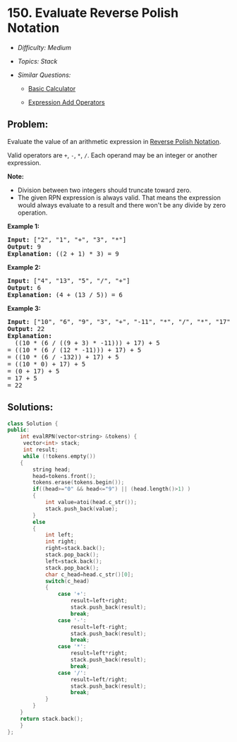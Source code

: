 # 150. Evaluate Reverse Polish Notation

* *Difficulty: Medium*

* *Topics: Stack*

* *Similar Questions:*

  * [Basic Calculator](./tests/evaluate-reverse-polish-notation.md)

  * [Expression Add Operators](./tests/evaluate-reverse-polish-notation.md)

## Problem:

<p>Evaluate the value of an arithmetic expression in <a href="http://en.wikipedia.org/wiki/Reverse_Polish_notation" target="_blank">Reverse Polish Notation</a>.</p>

<p>Valid operators are <code>+</code>, <code>-</code>, <code>*</code>, <code>/</code>. Each operand may be an integer or another expression.</p>

<p><strong>Note:</strong></p>

<ul>
	<li>Division between two integers should truncate toward zero.</li>
	<li>The given RPN expression is always valid. That means the expression would always evaluate to a result and there won&#39;t&nbsp;be any&nbsp;divide&nbsp;by zero operation.</li>
</ul>

<p><strong>Example 1:</strong></p>

<pre>
<strong>Input:</strong> [&quot;2&quot;, &quot;1&quot;, &quot;+&quot;, &quot;3&quot;, &quot;*&quot;]
<strong>Output:</strong> 9
<strong>Explanation:</strong> ((2 + 1) * 3) = 9
</pre>

<p><strong>Example 2:</strong></p>

<pre>
<strong>Input:</strong> [&quot;4&quot;, &quot;13&quot;, &quot;5&quot;, &quot;/&quot;, &quot;+&quot;]
<strong>Output:</strong> 6
<strong>Explanation:</strong> (4 + (13 / 5)) = 6
</pre>

<p><strong>Example 3:</strong></p>

<pre>
<strong>Input:</strong> [&quot;10&quot;, &quot;6&quot;, &quot;9&quot;, &quot;3&quot;, &quot;+&quot;, &quot;-11&quot;, &quot;*&quot;, &quot;/&quot;, &quot;*&quot;, &quot;17&quot;, &quot;+&quot;, &quot;5&quot;, &quot;+&quot;]
<strong>Output:</strong> 22
<strong>Explanation:</strong> 
  ((10 * (6 / ((9 + 3) * -11))) + 17) + 5
= ((10 * (6 / (12 * -11))) + 17) + 5
= ((10 * (6 / -132)) + 17) + 5
= ((10 * 0) + 17) + 5
= (0 + 17) + 5
= 17 + 5
= 22
</pre>

## Solutions:

```c++
class Solution {
public:
    int evalRPN(vector<string> &tokens) {
     vector<int> stack;
     int result;
     while (!tokens.empty())
    {
        string head;
        head=tokens.front();
        tokens.erase(tokens.begin());
        if((head>="0" && head<="9") || (head.length()>1) )
        {
            int value=atoi(head.c_str());
            stack.push_back(value);
        }
        else
        {
            int left;
            int right;
            right=stack.back();
            stack.pop_back();
            left=stack.back();
            stack.pop_back();
            char c_head=head.c_str()[0];
            switch(c_head)
            {
                case '+': 
                    result=left+right;
                    stack.push_back(result);
                    break;
                case '-':
                    result=left-right;
                    stack.push_back(result);
                    break;
                case '*':
                    result=left*right;
                    stack.push_back(result);
                    break;
                case '/':
                    result=left/right;
                    stack.push_back(result);
                    break;
            }
        }
    }
    return stack.back();
    }
};
```
